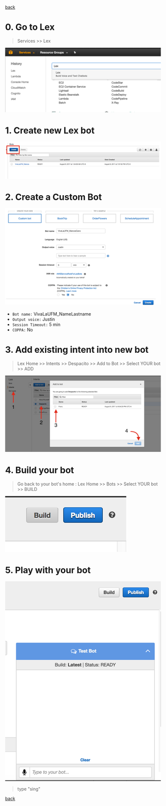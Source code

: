 [back](../README.md)

# 0. Go to Lex 

> Services >> Lex 


![alt text](https://raw.githubusercontent.com/vivelaufm/franz/master/.imgs/GotoLex.png "img")


# 1. Create new Lex bot

![alt text](https://raw.githubusercontent.com/vivelaufm/franz/master/.imgs/Lex_1.png "img")

# 2. Create a Custom Bot 

![alt text](https://raw.githubusercontent.com/vivelaufm/franz/master/.imgs/Lex_21.png "img")

- `Bot name:` VivaLaUFM_NameLastname
- `Output voice:` Justin
- `Session Timeout:` 5 min
- `COPPA:` No

# 3. Add existing intent into new bot

> Lex Home >> Intents >> Despacito >> Add to Bot >> Select YOUR bot >>  ADD

![alt text](https://raw.githubusercontent.com/vivelaufm/franz/master/.imgs/Lex_3.png "img")

# 4. Build your bot
> Go back to your bot's home : Lex Home >> Bots >> Select YOUR bot >> BUILD

![alt text](https://raw.githubusercontent.com/vivelaufm/franz/master/.imgs/Lex_4.png "img")


# 5. Play with your bot

![alt text](https://raw.githubusercontent.com/vivelaufm/franz/master/.imgs/Lex_5.png "img")

> type "sing"

[back](../README.md)
